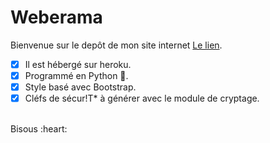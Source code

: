 # Weberama
Bienvenue sur le depôt de mon site internet [Le lien](http://weberama.herokuapp.com).<br />
- [x]  Il est hébergé sur heroku.<br />
- [x]  Programmé en Python :snake:.<br />
- [x]  Style basé avec Bootstrap.<br />
- [x]  Cléfs de sécur!T* à générer avec le module de cryptage.<br />
<br />
Bisous :heart:
